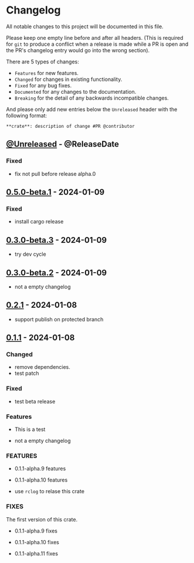 # Changelog

All notable changes to this project will be documented in this file.

Please keep one empty line before and after all headers. (This is required for `git` to produce a conflict when a release is made while a PR is open and the PR's changelog entry would go into the wrong section).

There are 5 types of changes:

- `Features` for new features.
- `Changed` for changes in existing functionality.
- `Fixed` for any bug fixes.
- `Documented` for any changes to the documentation.
- `Breaking` for the detail of any backwards incompatible changes.

And please only add new entries below the `Unreleased` header with the following format:

    **crate**: description of change #PR @contributor

<!-- next-header -->

## [@Unreleased](https://github.com/RibirX/Ribir/compare/v0.5.0-beta.1...HEAD) - @ReleaseDate

### Fixed

- fix not pull before release alpha.0


## [0.5.0-beta.1](https://github.com/RibirX/Ribir/compare/v0.3.0-beta.3...v0.5.0-beta.1) - 2024-01-09

### Fixed

- install cargo release

## [0.3.0-beta.3](https://github.com/RibirX/Ribir/compare/v0.3.0-beta.2...v0.3.0-beta.3) - 2024-01-09

- try dev cycle

## [0.3.0-beta.2](https://github.com/RibirX/Ribir/compare/v0.3.0-beta.1...v0.3.0-beta.2) - 2024-01-09

- not a empty changelog

## [0.2.1](https://github.com/RibirX/Ribir/compare/v0.2.1-alpha.2...v0.2.1) - 2024-01-08

- support publish on protected branch

## [0.1.1](https://github.com/RibirX/Ribir/compare/v0.1.1-beta.1...v0.1.1) - 2024-01-08

### Changed

- remove dependencies.
- test patch

### Fixed

- test beta release

### Features

<!-- next-url -->

- This is a test

- not a empty changelog

### FEATURES

- 0.1.1-alpha.9 features

- 0.1.1-alpha.10 features

- use `rclog` to relase this crate

### FIXES

The first version of this crate.

- 0.1.1-alpha.9 fixes

- 0.1.1-alpha.10 fixes

- 0.1.1-alpha.11 fixes
